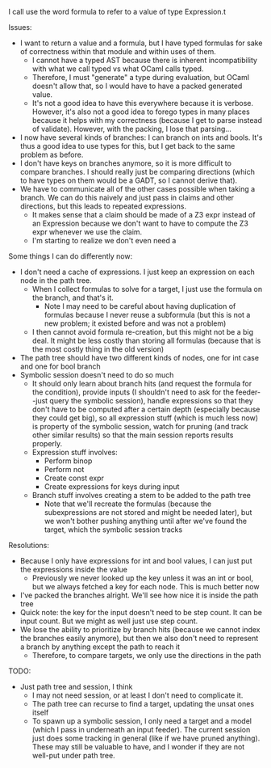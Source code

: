 
I call use the word formula to refer to a value of type Expression.t

Issues:
* I want to return a value and a formula, but I have typed formulas for sake of correctness within that module and within uses of them. 
  * I cannot have a typed AST because there is inherent incompatibility with what we call typed vs what OCaml calls typed.
  * Therefore, I must "generate" a type during evaluation, but OCaml doesn't allow that, so I would have to have a packed generated value.
  * It's not a good idea to have this everywhere because it is verbose. However, it's also not a good idea to forego types in many places because it helps with my correctness (because I get to parse instead of validate). However, with the packing, I lose that parsing...
* I now have several kinds of branches: I can branch on ints and bools. It's thus a good idea to use types for this, but I get back to the same problem as before.
* I don't have keys on branches anymore, so it is more difficult to compare branches. I should really just be comparing directions (which to have types on them would be a GADT, so I cannot derive that).
* We have to communicate all of the other cases possible when taking a branch. We can do this naively and just pass in claims and other directions, but this leads to repeated expressions.
  * It makes sense that a claim should be made of a Z3 expr instead of an Expression because we don't want to have to compute the Z3 expr whenever we use the claim.
  * I'm starting to realize we don't even need a 

Some things I can do differently now:
* I don't need a cache of expressions. I just keep an expression on each node in the path tree.
  * When I collect formulas to solve for a target, I just use the formula on the branch, and that's it.
    * Note I may need to be careful about having duplication of formulas because I never reuse a subformula (but this is not a new problem; it existed before and was not a problem)
  * I then cannot avoid formula re-creation, but this might not be a big deal. It might be less costly than storing all formulas (because that is the most costly thing in the old version)
* The path tree should have two different kinds of nodes, one for int case and one for bool branch
* Symbolic session doesn't need to do so much 
  * It should only learn about branch hits (and request the formula for the condition), provide inputs (I shouldn't need to ask for the feeder--just query the symbolic session), handle expressions so that they don't have to be computed after a certain depth (especially because they could get big), so all expression stuff (which is much less now) is property of the symbolic session, watch for pruning (and track other similar results) so that the main session reports results properly.
  * Expression stuff involves:
    * Perform binop
    * Perform not
    * Create const expr
    * Create expressions for keys during input
  * Branch stuff involves creating a stem to be added to the path tree
    * Note that we'll recreate the formulas (because the subexpressions are not stored and might be needed later), but we won't bother pushing anything until after we've found the target, which the symbolic session tracks



Resolutions:
* Because I only have expressions for int and bool values, I can just put the expressions inside the value
  * Previously we never looked up the key unless it was an int or bool, but we always fetched a key for each node. This is much better now
* I've packed the branches alright. We'll see how nice it is inside the path tree
* Quick note: the key for the input doesn't need to be step count. It can be input count. But we might as well just use step count.
* We lose the ability to prioritize by branch hits (because we cannot index the branches easily anymore), but then we also don't need to represent a branch by anything except the path to reach it
  * Therefore, to compare targets, we only use the directions in the path


TODO:
* Just path tree and session, I think
  * I may not need session, or at least I don't need to complicate it.
  * The path tree can recurse to find a target, updating the unsat ones itself
  * To spawn up a symbolic session, I only need a target and a model (which I pass in underneath an input feeder). The current session just does some tracking in general (like if we have pruned anything). These may still be valuable to have, and I wonder if they are not well-put under path tree.